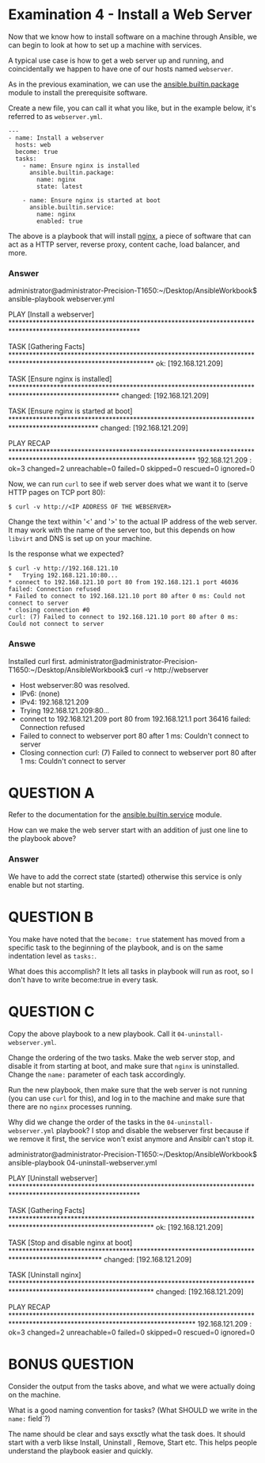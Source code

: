 # Examination 4 - Install a Web Server

Now that we know how to install software on a machine through Ansible, we can
begin to look at how to set up a machine with services.

A typical use case is how to get a web server up and running, and coincidentally
we happen to have one of our hosts named `webserver`.

As in the previous examination, we can use the [ansible.builtin.package](https://docs.ansible.com/ansible/latest/collections/ansible/builtin/package_module.html)
module to install the prerequisite software.

Create a new file, you can call it what you like, but in the example below, it's referred to as
`webserver.yml`.

    ---
    - name: Install a webserver
      hosts: web
      become: true
      tasks:
        - name: Ensure nginx is installed
          ansible.builtin.package:
            name: nginx
            state: latest

        - name: Ensure nginx is started at boot
          ansible.builtin.service:
            name: nginx
            enabled: true

The above is a playbook that will install [nginx](https://nginx.org/), a piece of software that can
act as a HTTP server, reverse proxy, content cache, load balancer, and more.
### Answer
administrator@administrator-Precision-T1650:~/Desktop/AnsibleWorkbook$ ansible-playbook webserver.yml

PLAY [Install a webserver] *************************************************************************************************************

TASK [Gathering Facts] *****************************************************************************************************************
ok: [192.168.121.209]

TASK [Ensure nginx is installed] *******************************************************************************************************
changed: [192.168.121.209]

TASK [Ensure nginx is started at boot] *************************************************************************************************
changed: [192.168.121.209]

PLAY RECAP *****************************************************************************************************************************
192.168.121.209            : ok=3    changed=2    unreachable=0    failed=0    skipped=0    rescued=0    ignored=0   

Now, we can run `curl` to see if web server does what we want it to (serve HTTP pages on TCP port 80):

    $ curl -v http://<IP ADDRESS OF THE WEBSERVER>

Change the text within '<' and '>' to the actual IP address of the web server. It may work with the
name of the server too, but this depends on how `libvirt` and DNS is set up on your machine.

Is the response what we expected?

    $ curl -v http://192.168.121.10
    *   Trying 192.168.121.10:80...
    * connect to 192.168.121.10 port 80 from 192.168.121.1 port 46036 failed: Connection refused
    * Failed to connect to 192.168.121.10 port 80 after 0 ms: Could not connect to server
    * closing connection #0
    curl: (7) Failed to connect to 192.168.121.10 port 80 after 0 ms: Could not connect to server
### Answe
Installed curl first.
administrator@administrator-Precision-T1650:~/Desktop/AnsibleWorkbook$ curl -v http://webserver
* Host webserver:80 was resolved.
* IPv6: (none)
* IPv4: 192.168.121.209
*   Trying 192.168.121.209:80...
* connect to 192.168.121.209 port 80 from 192.168.121.1 port 36416 failed: Connection refused
* Failed to connect to webserver port 80 after 1 ms: Couldn't connect to server
* Closing connection
curl: (7) Failed to connect to webserver port 80 after 1 ms: Couldn't connect to server

# QUESTION A

Refer to the documentation for the [ansible.builtin.service](https://docs.ansible.com/ansible/latest/collections/ansible/builtin/service_module.html)
module.

How can we make the web server start with an addition of just one line to the playbook above?

### Answer
We have to add the correct state (started) otherwise this service is only enable but not starting.
# QUESTION B

You make have noted that the `become: true` statement has moved from a specific task to the beginning
of the playbook, and is on the same indentation level as `tasks:`.

What does this accomplish?
It lets all tasks in playbook will run as root, so I don't have to write become:true in every task.
# QUESTION C

Copy the above playbook to a new playbook. Call it `04-uninstall-webserver.yml`.

Change the ordering of the two tasks. Make the web server stop, and disable it from starting at boot, and
make sure that `nginx` is uninstalled. Change the `name:` parameter of each task accordingly.

Run the new playbook, then make sure that the web server is not running (you can use `curl` for this), and
log in to the machine and make sure that there are no `nginx` processes running.

Why did we change the order of the tasks in the `04-uninstall-webserver.yml` playbook?
I stop and disable the webserver first because if we remove it first, the service won't exist anymore and Ansiblr can't stop it. 

administrator@administrator-Precision-T1650:~/Desktop/AnsibleWorkbook$ ansible-playbook 04-uninstall-webserver.yml 

PLAY [Uninstall webserver] *************************************************************************************************************

TASK [Gathering Facts] *****************************************************************************************************************
ok: [192.168.121.209]

TASK [Stop and disable nginx at boot] **************************************************************************************************
changed: [192.168.121.209]

TASK [Uninstall nginx] *****************************************************************************************************************
changed: [192.168.121.209]

PLAY RECAP *****************************************************************************************************************************
192.168.121.209            : ok=3    changed=2    unreachable=0    failed=0    skipped=0    rescued=0    ignored=0   


# BONUS QUESTION

Consider the output from the tasks above, and what we were actually doing on the machine.

What is a good naming convention for tasks? (What SHOULD we write in the `name:` field`?)

The name should be clear and says exsctly what the task does. It should start with a verb likse Install, Uninstall , Remove, Start etc. This helps people understand the playbook easier and quickly.
